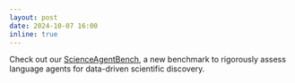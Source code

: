 ```yaml
---
layout: post
date: 2024-10-07 16:00
inline: true
---
```


Check out our [ScienceAgentBench](https://osu-nlp-group.github.io/ScienceAgentBench/), a new benchmark to rigorously assess language agents for data-driven scientific discovery.